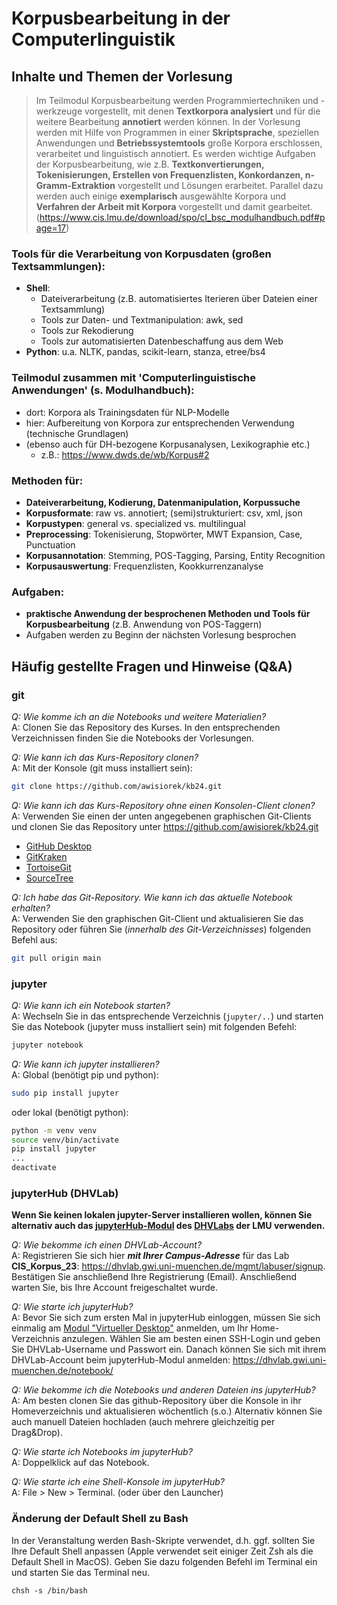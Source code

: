 
# Korpusbearbeitung in der Computerlinguistik



## Inhalte und Themen der Vorlesung

> Im Teilmodul Korpusbearbeitung werden Programmiertechniken und -werkzeuge vorgestellt, mit denen **Textkorpora analysiert** und für die weitere Bearbeitung **annotiert** werden können. In der Vorlesung werden mit Hilfe von Programmen in einer **Skriptsprache**, speziellen Anwendungen und  **Betriebssystemtools** große Korpora erschlossen, verarbeitet und linguistisch annotiert. Es werden wichtige Aufgaben der Korpusbearbeitung, wie z.B. **Textkonvertierungen, Tokenisierungen, Erstellen von Frequenzlisten, Konkordanzen, n-Gramm-Extraktion** vorgestellt und Lösungen erarbeitet. Parallel dazu werden auch einige **exemplarisch** ausgewählte Korpora und **Verfahren der Arbeit mit Korpora** vorgestellt und damit gearbeitet. (https://www.cis.lmu.de/download/spo/cl_bsc_modulhandbuch.pdf#page=17)


### Tools für die Verarbeitung von Korpusdaten (großen Textsammlungen):
- **Shell**: 
    - Dateiverarbeitung (z.B. automatisiertes Iterieren über Dateien einer Textsammlung)
    - Tools zur Daten- und Textmanipulation: awk, sed
    - Tools zur Rekodierung
    - Tools zur automatisierten Datenbeschaffung aus dem Web
- **Python**: u.a. NLTK, pandas, scikit-learn, stanza, etree/bs4

### Teilmodul zusammen mit 'Computerlinguistische Anwendungen' (s. Modulhandbuch):
- dort: Korpora als Trainingsdaten für NLP-Modelle
- hier: Aufbereitung von Korpora zur entsprechenden Verwendung (technische Grundlagen)
- (ebenso auch für DH-bezogene Korpusanalysen, Lexikographie etc.)
    - z.B.: https://www.dwds.de/wb/Korpus#2

### Methoden für:

- **Dateiverarbeitung, Kodierung, Datenmanipulation, Korpussuche**
- **Korpusformate**: raw vs. annotiert; (semi)strukturiert: csv, xml, json
- **Korpustypen**: general vs. specialized vs. multilingual
- **Preprocessing**: Tokenisierung, Stopwörter, MWT Expansion, Case, Punctuation
- **Korpusannotation**: Stemming, POS-Tagging, Parsing, Entity Recognition
- **Korpusauswertung**: Frequenzlisten, Kookkurrenzanalyse

    
### Aufgaben:

- **praktische Anwendung der besprochenen Methoden und Tools für Korpusbearbeitung** (z.B. Anwendung von POS-Taggern)
- Aufgaben werden zu Beginn der nächsten Vorlesung besprochen





## Häufig gestellte Fragen und Hinweise (Q&A)


### git

*Q: Wie komme ich an die Notebooks und weitere Materialien?*<br/>
A: Clonen Sie das Repository des Kurses. In den entsprechenden Verzeichnissen finden Sie die Notebooks der Vorlesungen.

*Q: Wie kann ich das Kurs-Repository clonen?*<br/>
A: Mit der Konsole (git muss installiert sein):
```bash
git clone https://github.com/awisiorek/kb24.git
```

*Q: Wie kann ich das Kurs-Repository ohne einen Konsolen-Client clonen?*<br/>
A: Verwenden Sie einen der unten angegebenen graphischen Git-Clients und clonen Sie das Repository
unter https://github.com/awisiorek/kb24.git
* [GitHub Desktop](https://desktop.github.com/)
* [GitKraken](https://www.gitkraken.com/)
* [TortoiseGit](https://tortoisegit.org/)
* [SourceTree](https://www.sourcetreeapp.com/)

*Q: Ich habe das Git-Repository.  Wie kann ich das aktuelle Notebook erhalten?*<br/>
A: Verwenden Sie den graphischen Git-Client und aktualisieren Sie das Repository
oder führen Sie (*innerhalb des Git-Verzeichnisses*) folgenden Befehl aus:
```bash
git pull origin main
```




### jupyter

*Q: Wie kann ich ein Notebook starten?*<br/>
A: Wechseln Sie in das entsprechende Verzeichnis (`jupyter/..`) und
starten Sie das Notebook (jupyter muss installiert sein) mit folgenden Befehl:
```bash
jupyter notebook
```

*Q: Wie kann ich jupyter installieren?*<br/>
A: Global (benötigt pip und python):
```bash
sudo pip install jupyter
```
oder lokal (benötigt python):
```bash
python -m venv venv
source venv/bin/activate
pip install jupyter
...
deactivate
```



### jupyterHub (DHVLab)

**Wenn Sie keinen lokalen jupyter-Server installieren wollen, können Sie alternativ auch das [jupyterHub-Modul](https://dhvlab.gwi.uni-muenchen.de/notebook/) des [DHVLabs](https://dhvlab.gwi.uni-muenchen.de/) der LMU verwenden.**

*Q: Wie bekomme ich einen DHVLab-Account?*<br/>
A: Registrieren Sie sich hier ***mit Ihrer Campus-Adresse*** für das Lab **CIS_Korpus_23**: https://dhvlab.gwi.uni-muenchen.de/mgmt/labuser/signup. Bestätigen Sie anschließend Ihre Registrierung (Email). Anschließend warten Sie, bis Ihre Account freigeschaltet wurde.

*Q: Wie starte ich jupyterHub?*<br/>
A: Bevor Sie sich zum ersten Mal in jupyterHub einloggen, müssen Sie sich einmalig am [Modul "Virtueller Desktop"](https://dhvlab.gwi.uni-muenchen.de/desktop/#/) anmelden, um Ihr Home-Verzeichnis anzulegen. Wählen Sie am besten einen SSH-Login und geben Sie DHVLab-Username und Passwort ein. Danach können Sie sich mit ihrem DHVLab-Account beim jupyterHub-Modul anmelden: https://dhvlab.gwi.uni-muenchen.de/notebook/

*Q: Wie bekomme ich die Notebooks und anderen Dateien ins jupyterHub?*<br/>
A: Am besten clonen Sie das github-Repository über die Konsole in ihr Homeverzeichnis und aktualisieren wöchentlich (s.o.) Alternativ können Sie auch manuell Dateien hochladen (auch mehrere gleichzeitig per Drag&Drop).

*Q: Wie starte ich Notebooks im jupyterHub?*<br/>
A: Doppelklick auf das Notebook.

*Q: Wie starte ich eine Shell-Konsole im jupyterHub?*<br/>
A:  File > New > Terminal. (oder über den Launcher)


### Änderung der Default Shell zu Bash

In der Veranstaltung werden Bash-Skripte verwendet, d.h. ggf. sollten Sie Ihre Default Shell anpassen (Apple verwendet seit einiger Zeit Zsh als die Default Shell in MacOS). Geben Sie dazu folgenden Befehl im Terminal ein und starten Sie das Terminal neu.

```shell
chsh -s /bin/bash
```

